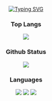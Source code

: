 

<!--
### Hi there 👋
**tsieyy/tsieyy** is a ✨ _special_ ✨ repository because its `README.md` (this file) appears on your GitHub profile.

Here are some ideas to get you started:

- 🔭 I’m currently working on ...
- 🌱 I’m currently learning ...
- 👯 I’m looking to collaborate on ...
- 🤔 I’m looking for help with ...
- 💬 Ask me about ...
- 📫 How to reach me: ...
- 😄 Pronouns: ...
- ⚡ Fun fact: ...
[![Ashutosh's github activity graph](https://github-readme-activity-graph.cyclic.app/graph?username=tsieyy&theme=github)](https://github.com/ashutosh00710/github-readme-activity-graph)

[![Top Langs](https://github-readme-stats.vercel.app/api/top-langs/?username=tsieyy&card_width=3)](https://github.com/anuraghazra/github-readme-stats)
-->


<p align="center">
<a href="https://git.io/typing-svg"><img src="https://readme-typing-svg.demolab.com?font=Fira+Code&pause=1000&center=true&vCenter=true&width=435&lines=Hi+there+%F0%9F%98%8E!;tsieyy's%F0%9F%AB%A5+States!" alt="Typing SVG" /></a>
</p>

<h3 align="center">Top Langs</h3>
<p align="center">
  <image align="center" src="https://github-readme-stats.vercel.app/api/top-langs/?username=tsieyy&hide=javascript,html,css,scss,gnuplot,java"/>
</p>




<h3 align="center">Github Status</h3>
<p align="center">
  <image align="center" src="https://github-readme-stats.vercel.app/api?username=tsieyy&theme=default&show_icons=true&count_private=true"/>
</p>



    
<h3 align="center">Languages</h3>
<p align="center">
  <img src="https://img.shields.io/badge/python-3776AB?style=for-the-badge&logo=python&logoColor=white"/>
  <img src="https://img.shields.io/badge/rust-F36D00?style=for-the-badge&logo=rust&logoColor=white"/>
  <img src="https://img.shields.io/badge/C-A8B9CC?&style=for-the-badge&logo=c&logoColor=white"/>
</p>



